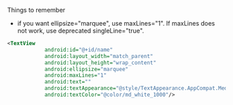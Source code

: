 Things to remember
* if you want ellipsize="marquee", use maxLines="1". If maxLines does not work, use deprecated singleLine="true".
```xml
<TextView
            android:id="@+id/name"
            android:layout_width="match_parent"
            android:layout_height="wrap_content"
            android:ellipsize="marquee"
            android:maxLines="1"
            android:text=""
            android:textAppearance="@style/TextAppearance.AppCompat.Medium.Inverse"
            android:textColor="@color/md_white_1000"/>
```

